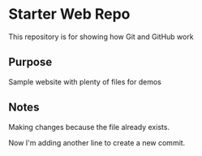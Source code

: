# Starter Web Repo

This repository is for showing how Git and GitHub work

## Purpose

Sample website with plenty of files for demos

## Notes

Making changes because the file already exists.

Now I'm adding another line to create a new commit.